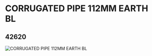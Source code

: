 # CORRUGATED PIPE 112MM EARTH BL
## 42620
![CORRUGATED PIPE 112MM EARTH BL](https://lc-www-live-s.legocdn.com/media/bricks/5/2/4164180.jpg)